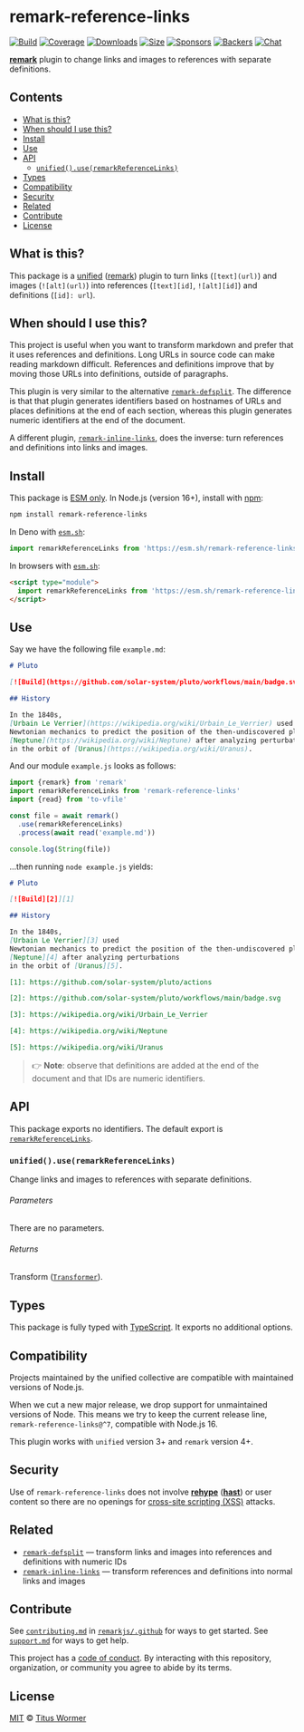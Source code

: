 # remark-reference-links

[![Build][build-badge]][build]
[![Coverage][coverage-badge]][coverage]
[![Downloads][downloads-badge]][downloads]
[![Size][size-badge]][size]
[![Sponsors][sponsors-badge]][collective]
[![Backers][backers-badge]][collective]
[![Chat][chat-badge]][chat]

**[remark][]** plugin to change links and images to references with separate
definitions.

## Contents

*   [What is this?](#what-is-this)
*   [When should I use this?](#when-should-i-use-this)
*   [Install](#install)
*   [Use](#use)
*   [API](#api)
    *   [`unified().use(remarkReferenceLinks)`](#unifieduseremarkreferencelinks)
*   [Types](#types)
*   [Compatibility](#compatibility)
*   [Security](#security)
*   [Related](#related)
*   [Contribute](#contribute)
*   [License](#license)

## What is this?

This package is a [unified][] ([remark][]) plugin to turn links (`[text](url)`)
and images (`![alt](url)`) into references (`[text][id]`, `![alt][id]`) and
definitions (`[id]: url`).

## When should I use this?

This project is useful when you want to transform markdown and prefer that it
uses references and definitions.
Long URLs in source code can make reading markdown difficult.
References and definitions improve that by moving those URLs into definitions,
outside of paragraphs.

This plugin is very similar to the alternative
[`remark-defsplit`][remark-defsplit].
The difference is that that plugin generates identifiers based on hostnames of
URLs and places definitions at the end of each section, whereas this plugin
generates numeric identifiers at the end of the document.

A different plugin, [`remark-inline-links`][remark-inline-links], does the
inverse: turn references and definitions into links and images.

## Install

This package is [ESM only][esm].
In Node.js (version 16+), install with [npm][]:

```sh
npm install remark-reference-links
```

In Deno with [`esm.sh`][esmsh]:

```js
import remarkReferenceLinks from 'https://esm.sh/remark-reference-links@6'
```

In browsers with [`esm.sh`][esmsh]:

```html
<script type="module">
  import remarkReferenceLinks from 'https://esm.sh/remark-reference-links@6?bundle'
</script>
```

## Use

Say we have the following file `example.md`:

```markdown
# Pluto

[![Build](https://github.com/solar-system/pluto/workflows/main/badge.svg)](https://github.com/solar-system/pluto/actions)

## History

In the 1840s,
[Urbain Le Verrier](https://wikipedia.org/wiki/Urbain_Le_Verrier) used
Newtonian mechanics to predict the position of the then-undiscovered planet
[Neptune](https://wikipedia.org/wiki/Neptune) after analyzing perturbations
in the orbit of [Uranus](https://wikipedia.org/wiki/Uranus).
```

And our module `example.js` looks as follows:

```js
import {remark} from 'remark'
import remarkReferenceLinks from 'remark-reference-links'
import {read} from 'to-vfile'

const file = await remark()
  .use(remarkReferenceLinks)
  .process(await read('example.md'))

console.log(String(file))
```

…then running `node example.js` yields:

```markdown
# Pluto

[![Build][2]][1]

## History

In the 1840s,
[Urbain Le Verrier][3] used
Newtonian mechanics to predict the position of the then-undiscovered planet
[Neptune][4] after analyzing perturbations
in the orbit of [Uranus][5].

[1]: https://github.com/solar-system/pluto/actions

[2]: https://github.com/solar-system/pluto/workflows/main/badge.svg

[3]: https://wikipedia.org/wiki/Urbain_Le_Verrier

[4]: https://wikipedia.org/wiki/Neptune

[5]: https://wikipedia.org/wiki/Uranus
```

> 👉 **Note**: observe that definitions are added at the end of the document and
> that IDs are numeric identifiers.

## API

This package exports no identifiers.
The default export is [`remarkReferenceLinks`][api-remark-reference-links].

### `unified().use(remarkReferenceLinks)`

Change links and images to references with separate definitions.

###### Parameters

There are no parameters.

###### Returns

Transform ([`Transformer`][unified-transformer]).

## Types

This package is fully typed with [TypeScript][].
It exports no additional options.

## Compatibility

Projects maintained by the unified collective are compatible with maintained
versions of Node.js.

When we cut a new major release, we drop support for unmaintained versions of
Node.
This means we try to keep the current release line, `remark-reference-links@^7`,
compatible with Node.js 16.

This plugin works with `unified` version 3+ and `remark` version 4+.

## Security

Use of `remark-reference-links` does not involve **[rehype][]** (**[hast][]**)
or user content so there are no openings for [cross-site scripting
(XSS)][wiki-xss] attacks.

## Related

*   [`remark-defsplit`][remark-defsplit]
    — transform links and images into references and definitions with numeric
    IDs
*   [`remark-inline-links`][remark-inline-links]
    — transform references and definitions into normal links and images

## Contribute

See [`contributing.md`][contributing] in [`remarkjs/.github`][health] for ways
to get started.
See [`support.md`][support] for ways to get help.

This project has a [code of conduct][coc].
By interacting with this repository, organization, or community you agree to
abide by its terms.

## License

[MIT][license] © [Titus Wormer][author]

<!-- Definitions -->

[build-badge]: https://github.com/remarkjs/remark-reference-links/workflows/main/badge.svg

[build]: https://github.com/remarkjs/remark-reference-links/actions

[coverage-badge]: https://img.shields.io/codecov/c/github/remarkjs/remark-reference-links.svg

[coverage]: https://codecov.io/github/remarkjs/remark-reference-links

[downloads-badge]: https://img.shields.io/npm/dm/remark-reference-links.svg

[downloads]: https://www.npmjs.com/package/remark-reference-links

[size-badge]: https://img.shields.io/bundlejs/size/remark-reference-links

[size]: https://bundlejs.com/?q=remark-reference-links

[sponsors-badge]: https://opencollective.com/unified/sponsors/badge.svg

[backers-badge]: https://opencollective.com/unified/backers/badge.svg

[collective]: https://opencollective.com/unified

[chat-badge]: https://img.shields.io/badge/chat-discussions-success.svg

[chat]: https://github.com/remarkjs/remark/discussions

[npm]: https://docs.npmjs.com/cli/install

[esm]: https://gist.github.com/sindresorhus/a39789f98801d908bbc7ff3ecc99d99c

[esmsh]: https://esm.sh

[health]: https://github.com/remarkjs/.github

[contributing]: https://github.com/remarkjs/.github/blob/HEAD/contributing.md

[support]: https://github.com/remarkjs/.github/blob/HEAD/support.md

[coc]: https://github.com/remarkjs/.github/blob/HEAD/code-of-conduct.md

[license]: license

[author]: https://wooorm.com

[hast]: https://github.com/syntax-tree/hast

[rehype]: https://github.com/rehypejs/rehype

[remark]: https://github.com/remarkjs/remark

[remark-defsplit]: https://github.com/remarkjs/remark-defsplit

[remark-inline-links]: https://github.com/remarkjs/remark-inline-links

[typescript]: https://www.typescriptlang.org

[unified]: https://github.com/unifiedjs/unified

[unified-transformer]: https://github.com/unifiedjs/unified#transformer

[wiki-xss]: https://en.wikipedia.org/wiki/Cross-site_scripting

[api-remark-reference-links]: #unifieduseremarkreferencelinks

